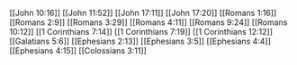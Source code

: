 [[John 10:16]]
[[John 11:52]]
[[John 17:11]]
[[John 17:20]]
[[Romans 1:16]]
[[Romans 2:9]]
[[Romans 3:29]]
[[Romans 4:11]]
[[Romans 9:24]]
[[Romans 10:12]]
[[1 Corinthians 7:14]]
[[1 Corinthians 7:19]]
[[1 Corinthians 12:12]]
[[Galatians 5:6]]
[[Ephesians 2:13]]
[[Ephesians 3:5]]
[[Ephesians 4:4]]
[[Ephesians 4:15]]
[[Colossians 3:11]]
